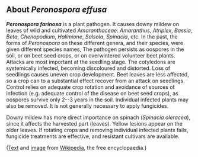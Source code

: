 About *Peronospora effusa* 
--------------------------



***Peronospora farinosa*** is a plant pathogen. It causes downy mildew
on leaves of wild and cultivated *Amaranthaceae*: *Amaranthus*,
*Atriplex*, *Bassia*, *Beta*, *Chenopodium*, *Halimione*, *Salsola*,
*Spinacia*, etc. In the past, the forms of *Peronospora* on these
different genera, and their species, were given different species names,
The pathogen persists as oospores in the soil, or on beet seed crops, or
on overwintered volunteer beet plants. Attacks are most important at the
seedling stage. The cotyledons are systemically infected, becoming
discoloured and distorted. Loss of seedlings causes uneven crop
development. Beet leaves are less affected, so a crop can to a
substantial effect recover from an attack on seedlings. Control relies
on adequate crop rotation and avoidance of sources of infection (e.g.
adequate control of the disease on beet seed crops), as oospores survive
only 2--3 years in the soil. Individual infected plants may also be
removed. It is not generally necessary to apply fungicides.

Downy mildew has more direct importance on spinach (*Spinacia
oleracea*), since it affects the harvested part (leaves). Yellow lesions
appear on the older leaves. If rotating crops and removing individual
infected plants fails, fungicide treatments are effective, and resistant
cultivars are available.

([Text](https://en.wikipedia.org/wiki/Peronospora_farinosa) and
[image](https://commons.wikimedia.org/wiki/File:Pseudoperonospora_farinosa_f.sp._spinaciae_at_Spinacia_oleracea_(6).jpg)
from [Wikipedia](http://en.wikipedia.org/), the free encyclopaedia.)
